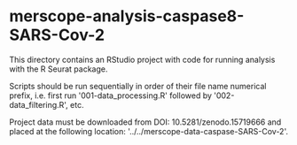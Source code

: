 # merscope-analysis-caspase8-SARS-Cov-2

This directory contains an RStudio project with code for running analysis with 
the R Seurat package.

Scripts should be run sequentially in order of their file name numerical prefix, 
i.e. first run '001-data_processing.R' followed by '002-data_filtering.R', etc.

Project data must be downloaded from DOI: 10.5281/zenodo.15719666 and placed 
at the following location: '../../merscope-data-caspase-SARS-Cov-2'.
